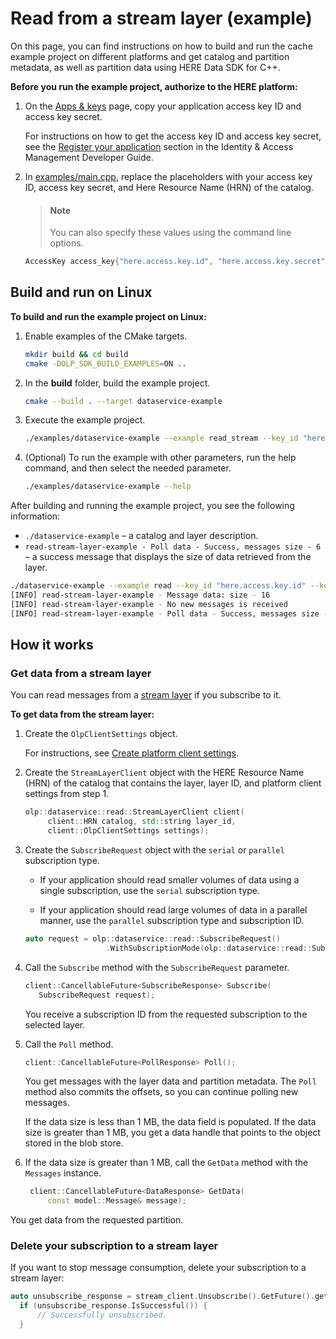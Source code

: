 # Read from a stream layer (example)

On this page, you can find instructions on how to build and run the cache example project on different platforms and get catalog and partition metadata, as well as partition data using HERE Data SDK for C++.

**Before you run the example project, authorize to the HERE platform:**

1. On the [Apps & keys](https://platform.here.com/admin/apps) page, copy your application access key ID and access key secret.

   For instructions on how to get the access key ID and access key secret, see the [Register your application](https://www.here.com/docs/bundle/identity-and-access-management-developer-guide/page/topics/plat-token.html#step-1-register-your-application-and-get-credentials) section in the Identity & Access Management Developer Guide.

2. In <a href="https://github.com/heremaps/here-data-sdk-cpp/blob/master/examples/main.cpp" target="_blank">examples/main.cpp</a>, replace the placeholders with your access key ID, access key secret, and Here Resource Name (HRN) of the catalog.

   > #### Note
   > You can also specify these values using the command line options.

   ```cpp
   AccessKey access_key{"here.access.key.id", "here.access.key.secret"};
   ```

## Build and run on Linux

**To build and run the example project on Linux:**

1. Enable examples of the CMake targets.

   ```bash
   mkdir build && cd build
   cmake -DOLP_SDK_BUILD_EXAMPLES=ON ..
   ```

2. In the **build** folder, build the example project.

   ```bash
   cmake --build . --target dataservice-example
   ```

3. Execute the example project.

   ```bash
   ./examples/dataservice-example --example read_stream --key_id "here.access.key.id" --key_secret "here.access.key.secret" --catalog "catalog"
   ```

4. (Optional) To run the example with other parameters, run the help command, and then select the needed parameter.

   ```bash
   ./examples/dataservice-example --help
   ```

After building and running the example project, you see the following information:

- `./dataservice-example` – a catalog and layer description.
- `read-stream-layer-example - Poll data - Success, messages size - 6` – a success message that displays the size of data retrieved from the layer.

```bash
./dataservice-example --example read --key_id "here.access.key.id" --key_secret "here.access.key.secret" --catalog "catalog" --layer_id "layer_id" --type-of-subscription "subscription_type"
[INFO] read-stream-layer-example - Message data: size - 16
[INFO] read-stream-layer-example - No new messages is received
[INFO] read-stream-layer-example - Poll data - Success, messages size - 6
```

## How it works

### Get data from a stream layer

You can read messages from a [stream layer](https://www.here.com/docs/bundle/data-api-developer-guide/page/rest/layers.html#stream-layers) if you subscribe to it.

**To get data from the stream layer:**

1. Create the `OlpClientSettings` object.

   For instructions, see [Create platform client settings](create-platform-client-settings.md).

2. Create the `StreamLayerClient` object with the HERE Resource Name (HRN) of the catalog that contains the layer, layer ID, and platform client settings from step 1.

   ```cpp
   olp::dataservice::read::StreamLayerClient client(
        client::HRN catalog, std::string layer_id,
        client::OlpClientSettings settings);
   ```

3. Create the `SubscribeRequest` object with the `serial` or `parallel` subscription type.

   - If your application should read smaller volumes of data using a single subscription, use the `serial` subscription type.

   - If your application should read large volumes of data in a parallel manner, use the `parallel` subscription type and subscription ID.

   ```cpp
   auto request = olp::dataservice::read::SubscribeRequest()
                     .WithSubscriptionMode(olp::dataservice::read::SubscribeRequest::SubscriptionMode::kSerial));
   ```

4. Call the `Subscribe` method with the `SubscribeRequest` parameter.

   ```cpp
   client::CancellableFuture<SubscribeResponse> Subscribe(
      SubscribeRequest request);
   ```

   You receive a subscription ID from the requested subscription to the selected layer.

5. Call the `Poll` method.

   ```cpp
   client::CancellableFuture<PollResponse> Poll();
   ```

   You get messages with the layer data and partition metadata. The `Poll` method also commits the offsets, so you can continue polling new messages.

   If the data size is less than 1 MB, the data field is populated. If the data size is greater than 1 MB, you get a data handle that points to the object stored in the blob store.

6. If the data size is greater than 1 MB, call the `GetData` method with the `Messages` instance.

   ```cpp
    client::CancellableFuture<DataResponse> GetData(
        const model::Message& message);
   ```

You get data from the requested partition.

### Delete your subscription to a stream layer

If you want to stop message consumption, delete your subscription to a stream layer:

```cpp
auto unsubscribe_response = stream_client.Unsubscribe().GetFuture().get();
  if (unsubscribe_response.IsSuccessful()) {
      // Successfully unsubscribed.
  }
```
